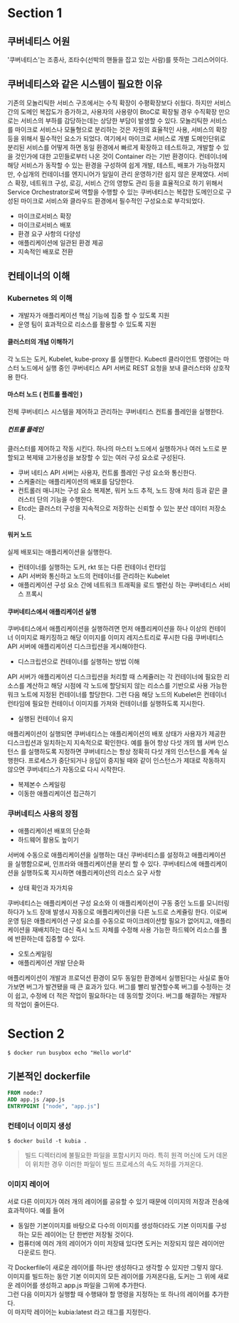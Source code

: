 # Section 1

## 쿠버네티스 어원 

'쿠버네티스'는 조종사, 조타수(선박의 핸들을 잡고 있는 사람)를 뜻하는 그리스어이다. 

## 쿠버네티스와 같은 시스템이 필요한 이유 

기존의 모놀리틱한 서비스 구조에서는 수직 확장이 수평확장보다 쉬웠다. 하지만 서비스 간의 도메인 복잡도가 증가하고, 사용자의 사용량이 BtoC로 확장될 경우 
수직확장 만으로는 서비스의 부하를 감당하는데는 상당한 부담이 발생할 수 있다. 모놀리틱한 서비스를 마이크로 서비스나 모듈형으로 분리하는 것은 자원의 효율적인 사용, 
서비스의 확장 등을 위해서 필수적인 요소가 되었다. 여기에서 마이크로 서비스로 개별 도메인단위로 분리된 서비스를 어떻게 하면 동일 환경에서 빠르게 확장하고 
테스트하고, 개발할 수 있을 것인가에 대한 고민들로부터 나온 것이 Container 라는 기반 환경이다. 컨테이너에 해당 서비스가 동작할 수 있는 환경을 구성하여 
쉽게 개발, 테스트, 배포가 가능하졌지만, 수십개의 컨테이너를 엔지니어가 일일이 관리 운영하기란 쉽지 않은 문제였다. 
 서비스 확장, 네트워크 구성, 로깅, 서비스 간의 영향도 관리 등을 효율적으로 하기 위해서 Service Orchestrator로써 역할을 수행할 수 있는 쿠버네티스는 
복잡한 도메인으로 구성된 마이크로 서비스와 클라우드 환경에서 필수적인 구성요소로 부각되었다. 

- 마이크로서비스 확장 
- 마이크로서비스 배포 
- 환경 요구 사항의 다양성 
- 애플리케이션에 일관된 환경 제공
- 지속적인 배포로 전환 

## 컨테이너의 이해 

### Kubernetes 의 이해

- 개발자가 애플리케이션 핵심 기능에 집중 할 수 있도록 지원
- 운영 팀이 효과적으로 리소스를 활용할 수 있도록 지원

#### 클러스터의 개념 이해하기

각 노드는 도커, Kubelet, kube-proxy 를 실행한다. Kubectl 클라이언트 명령어는 마스터 노드에서 실행 중인
쿠버네티스 API 서버로 REST 요청을 보내 클러스터와 상호작용 한다.

#### 마스터 노드 ( 컨트롤 플레인 )

전체 쿠버네티스 시스템을 제어하고 관리하는 쿠버네티스 컨트롤 플레인을 실행한다.

##### 컨트롤 플레인

클러스터를 제어하고 작동 시킨다. 하나의 마스터 노드에서 실행하거나 여러 노드로 분할되고 복제돼 고가용성을 보장할 수 있는 여러 구성 요소로 구성된다.

- 쿠버 네티스 API 서버는 사용자, 컨트롤 플레인 구성 요소와 통신한다.
- 스케줄러는 애플리케이션의 배포를 담당한다.
- 컨트롤러 매니저는 구성 요소 복제본, 워커 노드 추적, 노드 장애 처리 등과 같은 클러스터 단의 기능을 수행한다.
- Etcd는 클러스터 구성을 지속적으로 저장하는 신뢰할 수 있는 분산 데이터 저장소다.

#### 워커 노드

실제 배포되는 애플리케이션을 실행한다.

- 컨테이너를 실행하는 도커, rkt 또는 다른 컨테이너 런타임
- API 서버와 통신하고 노드의 컨테이너를 관리하는 Kubelet
- 애플리케이션 구성 요소 간에 네트워크 트래픽을 로드 밸런싱 하는 쿠버네티스 서비스 프록시

#### 쿠버네티스에서 애플리케이션 실행 

쿠버네티스에서 애플리케이션을 실행하려면 먼저 애플리케이션을 하나 이상의 컨테이너 이미지로 패키징하고 해당 이미지를 이미지 레지스트리로 푸시한 다음 
쿠버네티스 API 서버에 애플리케이션 디스크립션을 게시해야한다. 

- 디스크립션으로 컨테이너를 실행하는 방법 이해

API 서버가 애플리케이션 디스크립션을 처리할 때 스케쥴러는 각 컨테이너에 필요한 리소스를 계산하고 해당 시점에 각 노드에 할당되지 않는 리소스를 기반으로 사용 
가능한 워크 노트에 지정된 컨테이너를 할당한다. 그런 다음 해당 노드의 Kubelet은 컨테이너 런타임에 필요한 컨테이너 이미지를 가져와 컨테이너를 실행하도록 지시한다. 

- 실행된 컨테이너 유지

애플리케이션이 실행되면 쿠버네티스는 애플리케이션의 배포 상태가 사용자가 제공한 디스크립션과 일치하는지 지속적으로 확인한다. 예를 들어 항상 다섯 개의 웹 서버 인스턴스 
를 실행하도록 지정하면 쿠버네티스는 항상 정확히 다섯 개의 인스턴스를 계속 실행한다. 프로세스가 중단되거나 응답이 중지될 때와 같이 인스턴스가 제대로 작동하지 않으면 
쿠버네티스가 자동으로 다시 시작한다.

- 복제본수 스케일링 
- 이동한 애플리케이션 접근하기 

### 쿠버네티스 사용의 장점

- 애플리케이션 배포의 단순화 
- 하드웨어 활용도 높이기

서버에 수동으로 애플리케이션을 실행하는 대신 쿠버네티스를 설정하고 애플리케이션을 실행함으로써, 인프라와 애플리케이션을 분리 할 수 있다. 쿠버네티스에 애플리케이션을 
실행하도록 지시하면 애플리케이션의 리소스 요구 사항

- 상태 확인과 자가치유 

쿠버네티스는 애플리케이션 구성 요소와 이 애플리케이션이 구동 중인 노드를 모니터링하다가 노드 장애 발생시 자동으로 애플리케이션을 다른 노드로 스케쥴링 한다. 
이로써 운영 팀은 애플리케이션 구성 요소를 수동으로 마이크레이션할 필요가 없어지고, 애플리케이션을 재배치하는 대신 즉시 노드 자체를 수정해 사용 가능한 하드웨어 
리소스를 풀에 반환하는데 집중할 수 있다. 

- 오토스케일링 
- 애플리케이션 개발 단순화 

애플리케이션이 개발과 프로덕션 환경이 모두 동일한 환경에서 실행된다는 사실로 돌아가보면 버그가 발견됐을 때 큰 효과가 있다. 
버그를 빨리 발견할수록 버그를 수정하는 것이 쉽고, 수정에 더 적은 작업이 필요하다는 데 동의할 것이다. 버그를 해결하는 개발자의 작업이 줄어든다. 

# Section 2 

```shell
$ docker run busybox echo "Hello world"
```

## 기본적인 dockerfile 

```dockerfile
FROM node:7 
ADD app.js /app.js 
ENTRYPOINT ["node", "app.js"]
```

### 컨테이너 이미지 생성 

```shell
$ docker build -t kubia . 
```

> 빌드 디렉터리에 불필요한 파일을 포함시키지 마라. 특히 원격 머신에 도커 데몬이 위치한 경우 이러한 파일이 빌드 프로세스의 속도 저하를 가져온다.

### 이미지 레이어 

서로 다른 이미지가 여러 개의 레이어를 공유할 수 있기 때문에 이미지의 저장과 전송에 효과적이다. 예를 들어 

- 동일한 기본이미지를 바탕으로 다수의 이미지를 생성하더라도 기본 이미지를 구성하는 모든 레이어는 단 한번만 저장될 것이다. 
- 컴퓨터에 여러 개의 레이어가 이미 저장돼 있다면 도커는 저장되지 않은 레이어만 다운로드 한다. 

각 Dockerfile이 새로운 레이어를 하나만 생성하다고 생각할 수 있지만 그렇지 않다.  
이미지를 빌드하는 동안 기본 이미지의 모든 레이어를 가져온다음, 도커는 그 위에 새로운 레이어를 생성하고 app.js 파일을 그위에 추가한다.  
그런 다음 이미지가 실행할 때 수행돼야 할 명령을 지정하는 또 하나의 레이어를 추가한다.  
이 마지막 레이어는 kubia:latest 라고 태그를 지정한다. 